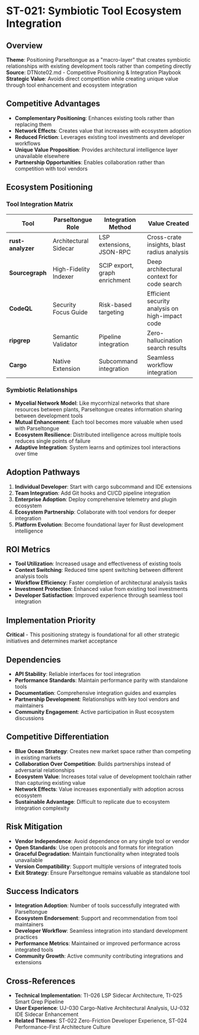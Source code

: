 # ST-021: Symbiotic Tool Ecosystem Integration

## Overview
**Theme**: Positioning Parseltongue as a "macro-layer" that creates symbiotic relationships with existing development tools rather than competing directly  
**Source**: DTNote02.md - Competitive Positioning & Integration Playbook  
**Strategic Value**: Avoids direct competition while creating unique value through tool enhancement and ecosystem integration

## Competitive Advantages
- **Complementary Positioning**: Enhances existing tools rather than replacing them
- **Network Effects**: Creates value that increases with ecosystem adoption
- **Reduced Friction**: Leverages existing tool investments and developer workflows
- **Unique Value Proposition**: Provides architectural intelligence layer unavailable elsewhere
- **Partnership Opportunities**: Enables collaboration rather than competition with tool vendors

## Ecosystem Positioning

### Tool Integration Matrix
| Tool | Parseltongue Role | Integration Method | Value Created |
|------|-------------------|-------------------|---------------|
| **rust-analyzer** | Architectural Sidecar | LSP extensions, JSON-RPC | Cross-crate insights, blast radius analysis |
| **Sourcegraph** | High-Fidelity Indexer | SCIP export, graph enrichment | Deep architectural context for code search |
| **CodeQL** | Security Focus Guide | Risk-based targeting | Efficient security analysis on high-impact code |
| **ripgrep** | Semantic Validator | Pipeline integration | Zero-hallucination search results |
| **Cargo** | Native Extension | Subcommand integration | Seamless workflow integration |

### Symbiotic Relationships
- **Mycelial Network Model**: Like mycorrhizal networks that share resources between plants, Parseltongue creates information sharing between development tools
- **Mutual Enhancement**: Each tool becomes more valuable when used with Parseltongue
- **Ecosystem Resilience**: Distributed intelligence across multiple tools reduces single points of failure
- **Adaptive Integration**: System learns and optimizes tool interactions over time

## Adoption Pathways
1. **Individual Developer**: Start with cargo subcommand and IDE extensions
2. **Team Integration**: Add Git hooks and CI/CD pipeline integration
3. **Enterprise Adoption**: Deploy comprehensive telemetry and plugin ecosystem
4. **Ecosystem Partnership**: Collaborate with tool vendors for deeper integration
5. **Platform Evolution**: Become foundational layer for Rust development intelligence

## ROI Metrics
- **Tool Utilization**: Increased usage and effectiveness of existing tools
- **Context Switching**: Reduced time spent switching between different analysis tools
- **Workflow Efficiency**: Faster completion of architectural analysis tasks
- **Investment Protection**: Enhanced value from existing tool investments
- **Developer Satisfaction**: Improved experience through seamless tool integration

## Implementation Priority
**Critical** - This positioning strategy is foundational for all other strategic initiatives and determines market acceptance

## Dependencies
- **API Stability**: Reliable interfaces for tool integration
- **Performance Standards**: Maintain performance parity with standalone tools
- **Documentation**: Comprehensive integration guides and examples
- **Partnership Development**: Relationships with key tool vendors and maintainers
- **Community Engagement**: Active participation in Rust ecosystem discussions

## Competitive Differentiation
- **Blue Ocean Strategy**: Creates new market space rather than competing in existing markets
- **Collaboration Over Competition**: Builds partnerships instead of adversarial relationships
- **Ecosystem Value**: Increases total value of development toolchain rather than capturing existing value
- **Network Effects**: Value increases exponentially with adoption across ecosystem
- **Sustainable Advantage**: Difficult to replicate due to ecosystem integration complexity

## Risk Mitigation
- **Vendor Independence**: Avoid dependence on any single tool or vendor
- **Open Standards**: Use open protocols and formats for integration
- **Graceful Degradation**: Maintain functionality when integrated tools unavailable
- **Version Compatibility**: Support multiple versions of integrated tools
- **Exit Strategy**: Ensure Parseltongue remains valuable as standalone tool

## Success Indicators
- **Integration Adoption**: Number of tools successfully integrated with Parseltongue
- **Ecosystem Endorsement**: Support and recommendation from tool maintainers
- **Developer Workflow**: Seamless integration into standard development practices
- **Performance Metrics**: Maintained or improved performance across integrated tools
- **Community Growth**: Active community contributing integrations and extensions

## Cross-References
- **Technical Implementation**: TI-026 LSP Sidecar Architecture, TI-025 Smart Grep Pipeline
- **User Experience**: UJ-030 Cargo-Native Architectural Analysis, UJ-032 IDE Sidecar Enhancement
- **Related Themes**: ST-022 Zero-Friction Developer Experience, ST-024 Performance-First Architecture Culture